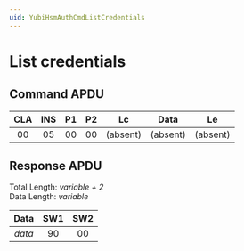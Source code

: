 ```yaml
---
uid: YubiHsmAuthCmdListCredentials
---
```


<!-- Copyright 2022 Yubico AB

Licensed under the Apache License, Version 2.0 (the "License");
you may not use this file except in compliance with the License.
You may obtain a copy of the License at

    http://www.apache.org/licenses/LICENSE-2.0

Unless required by applicable law or agreed to in writing, software
distributed under the License is distributed on an "AS IS" BASIS,
WITHOUT WARRANTIES OR CONDITIONS OF ANY KIND, either express or implied.
See the License for the specific language governing permissions and
limitations under the License. -->

# List credentials

## Command APDU

| CLA | INS | P1 | P2 | Lc | Data | Le |
| :---: | :---: | :---: | :---: | :---: | :---: | :---: |
| 00 | 05 | 00 | 00 | (absent) | (absent) | (absent) |

## Response APDU

Total Length: *variable + 2*\
Data Length: *variable*

| Data | SW1 | SW2 |
| :---: | :---: | :---: |
| *data* | 90 | 00 |
